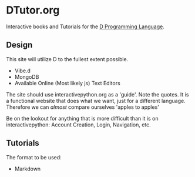 DTutor.org
==========
Interactive books and Tutorials for the [D Programming Language](http://dlang.org).


Design
------
This site will utilize D to the fullest extent possible.

* Vibe.d
* MongoDB
* Available Online (Most likely js) Text Editors

The site should use interactivepython.org as a 'guide'.  Note the quotes.
It is a functional website that does what we want, just for a different language.
Therefore we can _almost_ compare ourselves 'apples to apples'

Be on the lookout for anything that is more difficult than it is on interactivepython:
Account Creation, Login, Navigation, etc.


Tutorials
---------
The format to be used:

* Markdown 
